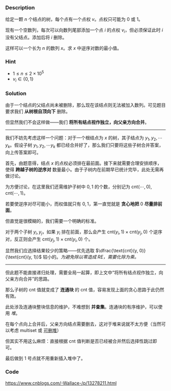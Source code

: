 ### Description

给定一颗 $n$ 个结点的树，每个点有一个点权 $v$。点权只可能为 $0$ 或 $1$。

现有一个空数列，每次可以向数列尾部添加一个点 $i$ 的点权 $v_i$，但必须保证此时 $i$ 没有父结点。添加后将 $i$ 删除。

这样可以一个长为 $n$ 的数列 $x$。求 $x$ 中逆序对数的最小值。

### Hint

- $1\le n\le 2\times 10^5$
- $v_i \in \{0, 1\}$

### Solution

由于一个结点的父结点尚未被删除，那么现在该结点则无法被加入数列。可见题目要求我们 **从树根自顶向下** 删除。

但显然我们不会这样做——我们 **将所有结点视作独立，向父亲方向合并**。

----------------------

我们不妨先考虑这样一个问题：对于一个根结点为 $x$ 的树，其子结点为 $y_1, y_2, \cdots y_k$。假设子树 $y_1, y_2, \cdots y_k$ 都已经合并好了，那么我们只要将这些子树合并答案，向上传答案即可。

首先，由题意得，结点 $x$ 的点权必须排在最前面。接下来就需要合理安排顺序，使得 **跨越子树的逆序对** 数量最小。由于子树内在前期早已统计完毕，此处无需再做讨论。

为方便讨论，在这里我们还需维护子树中 $0, 1$ 的个数，分别记为 $\text{cnt}(\cdots, 0), \text{cnt}(\cdots, 1)$。

若要使逆序对尽可能小，而权值就只有 $0, 1$，第一直觉就是 **贪心地把** $0$ **尽量排前面**。

但直觉是很模糊的，我们需要一个明确的标准。

对于两个子树 $y_i, y_j$，如果 $y_i$ 排在前面，那么会产生 $\text{cnt}(y_i, 1)\times \text{cnt}(y_j, 0)$ 个逆序对，反正则会产生 $\text{cnt}(y_j, 1)\times \text{cnt}(y_i, 0)$ 个。

显然我们应选择结果较少的策略——优先选取 $\dfrac{\text{cnt}(y, 0)}{\text{cnt}(y, 1)}$ 较小的。*为避免除以零造成 RE，需要化除为乘。*

---------------------

但此题不能直接递归处理，需要全局一起算，即上文中“将所有结点视作独立，向父亲方向合并”的思路。

那么子树的 $\text{cnt}$ 值就变成了 **连通块** 的 $\text{cnt}$ 值，容易发现上面的贪心思路于此仍然有效。

此处涉及连通块整块信息的维护，不难想到 **并查集**。连通块的有序维护，可以使用 *堆*。

在每个点向上合并后，父亲方向结点需要删去，这对于堆来说就不太方便（当然可以考虑 multiset 或 [可删堆](https://www.cnblogs.com/-Wallace-/p/13226223.html)）

但其实不用这么麻烦：直接根据 $\text{cnt}$ 值判断是否已经被合并然后选择性跳过即可。

最后做到 1 号点就不用重新插入堆中了。

### Code

https://www.cnblogs.com/-Wallace-/p/13278211.html